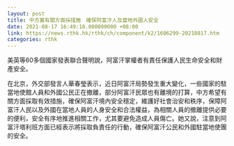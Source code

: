 ```yaml
---
layout: post
title: 中方冀有關方面採措施　確保阿富汗人及當地外國人安全
date: 2021-08-17 16:49:18.000000000 +08:00
link: https://news.rthk.hk/rthk/ch/component/k2/1606299-20210817.htm
categories: rthk
---
```


美英等60多個國家發表聯合聲明說，阿富汗掌權者有責任保護人民生命安全和財產安全。

在北京，外交部發言人華春瑩表示，近日阿富汗局勢發生重大變化，一些國家的駐當地使館人員和外國公民正在撤離，部分阿富汗民眾也有離境的打算，中方希望有關方面採取有效措施，確保阿富汗境內安全穩定，維護好社會治安和秩序，保障阿富汗人民以及外國在當地人員的人身安全和合法權益，為相關人員的撤離提供必要的便利，安全有序地推進相關工作，尤其要避免造成人員傷亡。她又說，注意到阿富汗塔利班方面已經表示將採取負責任的行動，確保阿富汗公民和外國駐當地使團的安全。
